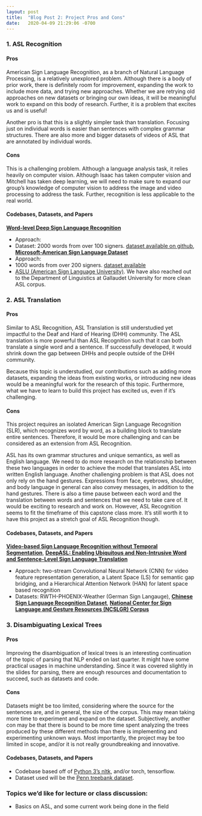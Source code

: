 ```yaml
---
layout: post
title:  "Blog Post 2: Project Pros and Cons"
date:   2020-04-09 21:29:06 -0700
---
```


### 1. ASL Recognition
#### Pros
American Sign Language Recognition, as a branch of  Natural Language Processing, is a relatively unexplored problem. Although there is a body of prior work, there is definitely room for improvement, expanding the work to include more data, and trying new approaches. Whether we are retrying old approaches on new datasets or bringing our own ideas, it will be meaningful work to expand on this body of research. Further, it is a problem that excites us and is useful! 

Another pro is that this is a slightly simpler task than translation. Focusing just on individual words is easier than sentences with complex grammar structures. There are also more and bigger datasets of videos of ASL that are annotated by individual words. 

#### Cons
This is a challenging problem. Although a language analysis task, it relies heavily on computer vision. Although Isaac has taken computer vision and Mitchell has taken deep learning, we will need to make sure to expand our group’s knowledge of computer vision to address the image and video processing to address the task. Further, recognition is less applicable to the real world. 

#### Codebases, Datasets, and Papers
[**Word-level Deep Sign Language Recognition**](https://www.groundai.com/project/word-level-deep-sign-language-recognition-from-video-a-new-large-scale-dataset-and-methods-comparison/1)
- Approach: 
- Dataset: 2000 words from over 100 signers. [dataset available on github](https://github.com/dxli94/WLASL),
[**Microsoft-American Sign Language Dataset**](http://export.arxiv.org/pdf/1812.01053)
- Approach: 
- 1000 words from over 200 signers. [dataset available](https://www.microsoft.com/en-us/research/project/ms-asl/)
- [ASLU (American Sign Language University)](https://www.lifeprint.com/). We have also reached out to the Department of Linguistics at Gallaudet University for more clean ASL corpus.

### 2. ASL Translation
#### Pros
Similar to ASL Recognition, ASL Translation is still understudied yet impactful to the Deaf and Hard of Hearing (DHH) community. The ASL translation is more powerful than ASL Recognition such that it can both translate a single word and a sentence. If successfully developed, it would shrink down the gap between DHHs and people outside of the DHH community.

Because this topic is understudied, our contributions such as adding more datasets, expanding the ideas from existing works, or introducing new ideas would be a meaningful work for the research of this topic. Furthermore, what we have to learn to build this project has excited us, even if it’s challenging.
#### Cons
This project requires an isolated American Sign Language Recognition (SLR), which recognizes word by word, as a building block to translate entire sentences. Therefore, it would be more challenging and can be considered as an extension from ASL Recognition.

ASL has its own grammar structures and unique semantics, as well as English language. We need to do more research on the relationship between these two languages in order to achieve the model that translates ASL into written English language. Another challenging problem is that ASL does not only rely on the hand gestures. Expressions from face, eyebrows, shoulder, and body language in general can also convey messages, in addition to the hand gestures. There is also a time pause between each word and the translation between words and sentences that we need to take care of. It would be exciting to research and work on. However, ASL Recognition seems to fit the timeframe of this capstone class more. It’s still worth it to have this project as a stretch goal of ASL Recognition though.

#### Codebases, Datasets, and Papers
[**Video-based Sign Language Recognition without Temporal Segmentation**](https://arxiv.org/abs/1801.10111), [**DeepASL: Enabling Ubiquitous and Non-Intrusive Word and Sentence-Level Sign Language Translation**](https://arxiv.org/abs/1802.07584)
- Approach: two-stream Convolutional Neural Network (CNN) for video feature representation generation, a Latent Space (LS) for semantic gap bridging, and a Hierarchical Attention Network (HAN) for latent space based recognition
- Datasets: RWTH-PHOENIX-Weather (German Sign Langauge), [**Chinese Sign Language Recognition Dataset**](http://home.ustc.edu.cn/~pjh/openresources/cslr-dataset-2015/index.html), [**National Center for Sign Language and Gesture Resources (NCSLGR) Corpus**](http://secrets.rutgers.edu/dai/queryPages/querySelection.php)



### 3. Disambiguating Lexical Trees
#### Pros
Improving the disambiguation of lexical trees is an interesting continuation of the topic of parsing that NLP ended on last quarter. It might have some practical usages in machine understanding. Since it was covered slightly in the slides for parsing, there are enough resources and documentation to succeed, such as datasets and code.

#### Cons
Datasets might be too limited, considering where the source for the sentences are, and in general, the size of the corpus. This may mean taking more time to experiment and expand on the dataset. Subjectively, another con may be that there is bound to be more time spent analyzing the trees produced by these different methods than there is implementing and experimenting unknown ways. Most importantly, the project may be too limited in scope, and/or it is not really groundbreaking and innovative.

#### Codebases, Datasets, and Papers
- Codebase based off of [Python 3’s nltk](https://www.cs.bgu.ac.il/~elhadad/nlp16/NLTK-PCFG.html), and/or torch, tensorflow. 
- Dataset used will be the [Penn treebank dataset](https://catalog.ldc.upenn.edu/LDC99T42).

### Topics we’d like for lecture or class discussion:
- Basics on ASL, and some current work being done in the field
